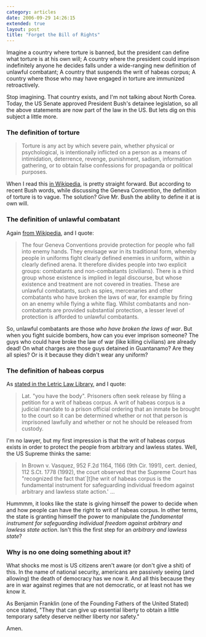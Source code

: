 ```yaml
---
category: articles
date: 2006-09-29 14:26:15
extended: true
layout: post
title: "Forget the Bill of Rights"
---
```


<p>Imagine a country where torture is banned, but the president can define what torture is at his own will; A country where the president could imprison indefinitely anyone he decides falls under a wide-ranging new definition of unlawful combatant; A country that suspends the writ of habeas corpus; A country where those who may have engaged in torture are immunized retroactively.</p><p>Stop imagining. That country exists, and I'm not talking about North Corea. Today, the US Senate approved President Bush's detainee legislation, so all the above statements are now part of the law in the US. But lets dig on this subject a little more.</p>
<!--more-->
<h3>The definition of torture</h3><blockquote>Torture is any act by which severe pain, whether physical or psychological, is intentionally inflicted on a person as a means of intimidation, deterrence, revenge, punishment, sadism, information gathering, or to obtain false confessions for propaganda or political purposes.</blockquote><p>When I read this <a href="http://en.wikipedia.org/wiki/Torture">in Wikipedia</a>, is pretty straight forward. But according to recent Bush words, while discussing the Geneva Convention, the definition of torture is to vague. The solution? Give Mr. Bush the ability to define it at is own will.</p><h3>The definition of unlawful combatant</h3><p>Again <a href="http://en.wikipedia.org/wiki/Torture#Geneva_Conventions">from Wikipedia</a>, and I quote:</p><blockquote>The four Geneva Conventions provide protection for people who fall into enemy hands. They envisage war in its traditional form, whereby people in uniforms fight clearly defined enemies in uniform, within a clearly defined arena. It therefore divides people into two explicit groups: combatants and non-combatants (civilians). There is a third group whose existence is implied in legal discourse, but whose existence and treatment are not covered in treaties. These are unlawful combatants, such as spies, mercenaries and other combatants who have broken the laws of war, for example by firing on an enemy while flying a white flag. Whilst combatants and non-combatants are provided substantial protection, a lesser level of protection is afforded to unlawful combatants.</blockquote><p>So, unlawful combatants are those <i>who have broken the laws of war</i>. But when you fight suicide bombers, how can you ever imprison someone? The guys who could have broke the law of war (like killing civilians) are already dead! On what charges are those guys detained in Guantanamo? Are they all spies? Or is it because they didn't wear any uniform?</p><h3>The definition of habeas corpus</h3><p>As <a href="http://www.lectlaw.com/def/h001.htm">stated in the Letric Law Library</a>, and I quote:</p><blockquote>Lat. "you have the body". Prisoners often seek release by filing a petition for a writ of habeas corpus. A writ of habeas corpus is a judicial mandate to a prison official ordering that an inmate be brought to the court so it can be determined whether or not that person is imprisoned lawfully and whether or not he should be released from custody.</blockquote><p>I'm no lawyer, but my first impression is that the writ of habeas corpus exists in order to protect the people from arbitrary and lawless states. Well, the US Supreme thinks the same:</p><blockquote>In Brown v. Vasquez, 952 F.2d 1164, 1166 (9th Cir. 1991), cert. denied, 112 S.Ct. 1778 (1992), the court observed that the Supreme Court has "recognized the fact that`[t]he writ of habeas corpus is the fundamental instrument for safeguarding individual freedom against arbitrary and lawless state action.' ...</blockquote><p>Hummmm, it looks like the state is giving himself the power to decide when and how people can have the right to writ of habeas corpus. In other terms, the state is granting himself the power to manipulate the <i>fundamental instrument for safeguarding individual freedom against arbitrary and lawless state action</i>. Isn't this the first step for an <i>arbitrary and lawless state</i>?</p><h3>Why is no one doing something about it?</h3><p>What shocks me most is US citizens aren't aware (or don't give a shit) of this. In the name of national security, americans are passively seeing (and allowing) the death of democracy has we now it. And all this because they are in war against regimes that are not democratic, or at least not has we know it.</p><p>As Benjamin Franklin (one of the Founding Fathers of the United Stated) once stated, "They that can give up essential liberty to obtain a little temporary safety deserve neither liberty nor safety."</p> <p>Amen.</p>
